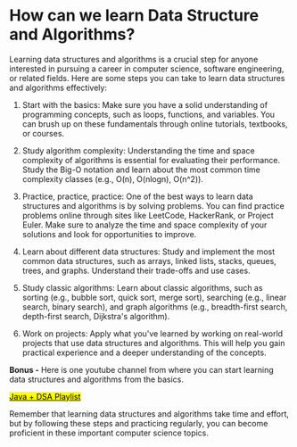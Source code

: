 # How can we learn Data Structure and Algorithms?

Learning data structures and algorithms is a crucial step for anyone interested in pursuing a career in computer science, software engineering, or related fields. Here are some steps you can take to learn data structures and algorithms effectively:

1. Start with the basics: Make sure you have a solid understanding of programming concepts, such as loops, functions, and variables. You can brush up on these fundamentals through online tutorials, textbooks, or courses.
    
2. Study algorithm complexity: Understanding the time and space complexity of algorithms is essential for evaluating their performance. Study the Big-O notation and learn about the most common time complexity classes (e.g., O(n), O(nlogn), O(n^2)).
    
3. Practice, practice, practice: One of the best ways to learn data structures and algorithms is by solving problems. You can find practice problems online through sites like LeetCode, HackerRank, or Project Euler. Make sure to analyze the time and space complexity of your solutions and look for opportunities to improve.
    
4. Learn about different data structures: Study and implement the most common data structures, such as arrays, linked lists, stacks, queues, trees, and graphs. Understand their trade-offs and use cases.
    
5. Study classic algorithms: Learn about classic algorithms, such as sorting (e.g., bubble sort, quick sort, merge sort), searching (e.g., linear search, binary search), and graph algorithms (e.g., breadth-first search, depth-first search, Dijkstra's algorithm).
    
6. Work on projects: Apply what you've learned by working on real-world projects that use data structures and algorithms. This will help you gain practical experience and a deeper understanding of the concepts.
    

**Bonus -** Here is one youtube channel from where you can start learning data structures and algorithms from the basics.

[<mark>Java + DSA Playlist</mark>](http://youtube.com/watch?v=rZ41y93P2Qo&list=PL9gnSGHSqcnr_DxHsP7AW9ftq0AtAyYqJ)

Remember that learning data structures and algorithms take time and effort, but by following these steps and practicing regularly, you can become proficient in these important computer science topics.